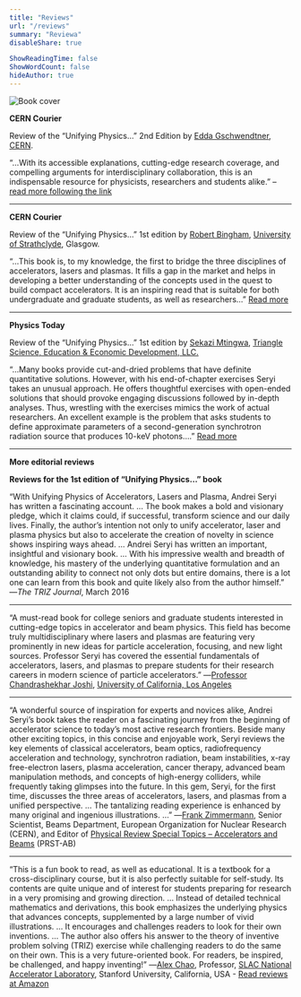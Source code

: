 ```yaml
---
title: "Reviews"
url: "/reviews"
summary: "Reviewa"
disableShare: true

ShowReadingTime: false
ShowWordCount: false
hideAuthor: true
---
```


![Book cover](images/uni-cover-web-1024x377.jpg)

**CERN Courier**

Review of the “Unifying Physics…” 2nd Edition by [Edda Gschwendtner](https://tedxcern.web.cern.ch/speakers/edda-gschwendtner), [CERN](https://home.cern/).

“…With its accessible explanations, cutting-edge research coverage, and compelling arguments for interdisciplinary collaboration, this is an indispensable resource for physicists, researchers and students alike.” – [read more following the link](https://cerncourier.com/a/connecting-the-accelerator-dots/)

---

**CERN Courier**

Review of the “Unifying Physics…” 1st edition by [Robert Bingham](https://www.researchgate.net/profile/Robert-Bingham-2), [University of Strathclyde](https://www.strath.ac.uk/staff/binghamrobertprof/), Glasgow.

“…This book is, to my knowledge, the first to bridge the three disciplines of accelerators, lasers and plasmas. It fills a gap in the market and helps in developing a better understanding of the concepts used in the quest to build compact accelerators. It is an inspiring read that is suitable for both undergraduate and graduate students, as well as researchers…”
[Read more](https://cerncourier.com/a/bookshelf-154/) 

---

**Physics Today**

Review of the “Unifying Physics…” 1st edition by [Sekazi Mtingwa](https://physicstoday.scitation.org/do/10.1063/PT.6.6.20181020a/full/), [Triangle Science, Education & Economic Development, LLC.](https://en.wikipedia.org/wiki/Sekazi_Mtingwa)

“…Many books provide cut-and-dried problems that have definite quantitative solutions. However, with his end-of-chapter exercises Seryi takes an unusual approach. He offers thoughtful exercises with open-ended solutions that should provoke engaging discussions followed by in-depth analyses. Thus, wrestling with the exercises mimics the work of actual researchers. An excellent example is the problem that asks students to define approximate parameters of a second-generation synchrotron radiation source that produces 10-keV photons….”
[Read more](https://physicstoday.scitation.org/doi/10.1063/PT.3.3269)

---

**More editorial reviews**

**Reviews for the 1st edition of “Unifying Physics…” book**

“With Unifying Physics of Accelerators, Lasers and Plasma, Andrei Seryi has written a fascinating account. … The book makes a bold and visionary pledge, which it claims could, if successful, transform science and our daily lives. Finally, the author’s intention not only to unify accelerator, laser and plasma physics but also to accelerate the creation of novelty in science shows inspiring ways ahead. … Andrei Seryi has written an important, insightful and visionary book. … With his impressive wealth and breadth of knowledge, his mastery of the underlying quantitative formulation and an outstanding ability to connect not only dots but entire domains, there is a lot one can learn from this book and quite likely also from the author himself.” ―*The TRIZ Journal*, March 2016

---

“A must-read book for college seniors and graduate students interested in cutting-edge topics in accelerator and beam physics. This field has become truly multidisciplinary where lasers and plasmas are featuring very prominently in new ideas for particle acceleration, focusing, and new light sources. Professor Seryi has covered the essential fundamentals of accelerators, lasers, and plasmas to prepare students for their research careers in modern science of particle accelerators.” ―[Professor Chandrashekhar Joshi](https://www.aps.org/programs/honors/prizes/prizerecipient.cfm?last_nm=Joshi&first_nm=Chandrashekhar&year=2006), [University of California, Los Angeles](https://www.ee.ucla.edu/chandrashekhar-joshi/)

---

“A wonderful source of inspiration for experts and novices alike, Andrei Seryi’s book takes the reader on a fascinating journey from the beginning of accelerator science to today’s most active research frontiers. Beside many other exciting topics, in this concise and enjoyable work, Seryi reviews the key elements of classical accelerators, beam optics, radiofrequency acceleration and technology, synchrotron radiation, beam instabilities, x-ray free-electron lasers, plasma acceleration, cancer therapy, advanced beam manipulation methods, and concepts of high-energy colliders, while frequently taking glimpses into the future. In this gem, Seryi, for the first time, discusses the three areas of accelerators, lasers, and plasmas from a unified perspective. … The tantalizing reading experience is enhanced by many original and ingenious illustrations. …” ―[Frank Zimmermann](https://www.linkedin.com/in/frank-zimmermann-6a3aba2/?originalSubdomain=ch), Senior Scientist, Beams Department, European Organization for Nuclear Research (CERN), and Editor of [Physical Review Special Topics – Accelerators and Beams](https://journals.aps.org/prab/edannounce/prab-editor-frank-zimmermann-wins-2019-uspas-prize-for-achievement-in-accelerator-science-and-technology) (PRST-AB)

---

“This is a fun book to read, as well as educational. It is a textbook for a cross-disciplinary course, but it is also perfectly suitable for self-study. Its contents are quite unique and of interest for students preparing for research in a very promising and growing direction. … Instead of detailed technical mathematics and derivations, this book emphasizes the underlying physics that advances concepts, supplemented by a large number of vivid illustrations. … It encourages and challenges readers to look for their own inventions. … The author also offers his answer to the theory of inventive problem solving (TRIZ) exercise while challenging readers to do the same on their own. This is a very future-oriented book. For readers, be inspired, be challenged, and happy inventing!” ―[Alex Chao](https://en.wikipedia.org/wiki/Alexander_Wu_Chao), Professor, [SLAC National Accelerator Laboratory](https://www6.slac.stanford.edu/news/2017-10-24-slac-accelerator-physicist-alexander-chao-wins-american-physical-societys-wilson), Stanford University, California, USA - [Read reviews at Amazon](https://www.amazon.com/Unifying-Physics-Accelerators-Lasers-Plasma-dp-1482240580/dp/1482240580/)

